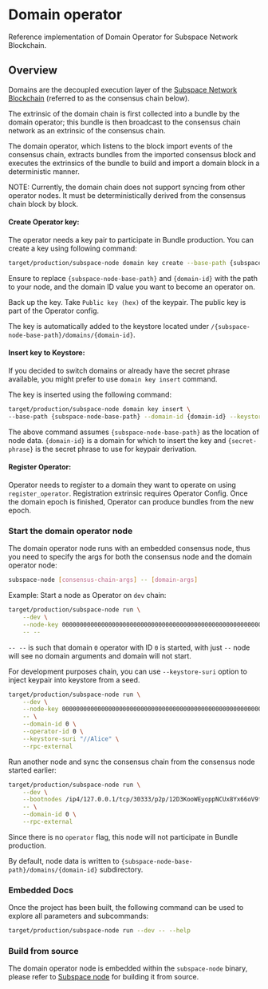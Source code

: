 # Domain operator

Reference implementation of Domain Operator for Subspace Network Blockchain.

## Overview

Domains are the decoupled execution layer of the [Subspace Network Blockchain](https://subspace.network) (referred to as the consensus chain below).

The extrinsic of the domain chain is first collected into a bundle by the domain operator; this bundle is then broadcast to the consensus chain network as an extrinsic of the consensus chain.

The domain operator, which listens to the block import events of the consensus chain, extracts bundles from the imported consensus block and executes the extrinsics of the bundle to build and import a domain block in a deterministic manner.

NOTE: Currently, the domain chain does not support syncing from other operator nodes. It must be deterministically derived from the consensus chain block by block.

#### Create Operator key:

The operator needs a key pair to participate in Bundle production.
You can create a key using following command:
```bash
target/production/subspace-node domain key create --base-path {subspace-node-base-path} --domain-id {domain-id}
```

Ensure to replace `{subspace-node-base-path}` and `{domain-id}` with the path to your node, and the domain ID value you want to become an operator on.

Back up the key. Take `Public key (hex)` of the keypair. The public key is part of the Operator config.

The key is automatically added to the keystore located under `/{subspace-node-base-path}/domains/{domain-id}`. 

#### Insert key to Keystore:
If you decided to switch domains or already have the secret phrase available, you might prefer to use `domain key insert` command.

The key is inserted using the following command:
```bash
target/production/subspace-node domain key insert \
--base-path {subspace-node-base-path} --domain-id {domain-id} --keystore-suri {secret-phrase}
```

The above command assumes `{subspace-node-base-path}` as the location of node data. `{domain-id}` is a domain for which to insert the key and `{secret-phrase}` is the secret phrase to use for keypair derivation.

#### Register Operator:

Operator needs to register to a domain they want to operate on using `register_operator`. Registration extrinsic requires Operator Config.
Once the domain epoch is finished, Operator can produce bundles from the new epoch.

### Start the domain operator node

The domain operator node runs with an embedded consensus node, thus you need to specify the args for both the consensus node and the domain operator node:

```bash
subspace-node [consensus-chain-args] -- [domain-args]
```

Example:
Start a node as Operator on `dev` chain:
```bash
target/production/subspace-node run \
    --dev \
    --node-key 0000000000000000000000000000000000000000000000000000000000000001 \
    -- --
```

`-- --` is such that domain `0` operator with ID `0` is started, with just `--` node will see no domain arguments and domain will not start.

For development purposes chain, you can use `--keystore-suri` option to inject keypair into keystore from a seed.
```bash
target/production/subspace-node run \
    --dev \
    --node-key 0000000000000000000000000000000000000000000000000000000000000001 \
    -- \
    --domain-id 0 \
    --operator-id 0 \
    --keystore-suri "//Alice" \
    --rpc-external
```

Run another node and sync the consensus chain from the consensus node started earlier:
```bash
target/production/subspace-node run \
    --dev \
    --bootnodes /ip4/127.0.0.1/tcp/30333/p2p/12D3KooWEyoppNCUx8Yx66oV9fJnriXwCcXwDDUA2kj6vnc6iDEp \
    -- \
    --domain-id 0 \
    --rpc-external
```
Since there is no `operator` flag, this node will not participate in Bundle production.

By default, node data is written to `{subspace-node-base-path}/domains/{domain-id}` subdirectory.

### Embedded Docs

Once the project has been built, the following command can be used to explore all parameters and subcommands:

```bash
target/production/subspace-node run --dev -- --help
```

### Build from source

The domain operator node is embedded within the `subspace-node` binary, please refer to [Subspace node](../crates/subspace-node/README.md) for building it from source.
